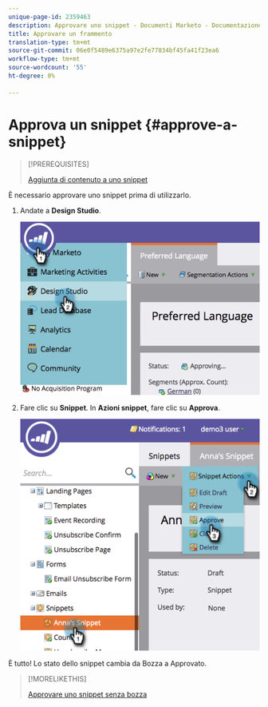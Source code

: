 ```yaml
---
unique-page-id: 2359463
description: Approvare uno snippet - Documenti Marketo - Documentazione del prodotto
title: Approvare un frammento
translation-type: tm+mt
source-git-commit: 06e0f5489e6375a97e2fe77834bf45fa41f23ea6
workflow-type: tm+mt
source-wordcount: '55'
ht-degree: 0%

---
```



# Approva un snippet {#approve-a-snippet}

>[!PREREQUISITES]
>
>[Aggiunta di contenuto a uno snippet](/help/marketo/product-docs/personalization/segmentation-and-snippets/snippets/add-content-to-a-snippet.md)

È necessario approvare uno snippet prima di utilizzarlo.

1. Andate a **Design Studio**.

   ![](assets/image2014-9-16-8-3a55-3a15.png)

1. Fare clic su **Snippet**. In **Azioni snippet**, fare clic su **Approva**.

   ![](assets/image2014-9-16-8-3a55-3a24.png)

È tutto! Lo stato dello snippet cambia da Bozza a Approvato.

>[!MORELIKETHIS]
>
>[Approvare uno snippet senza bozza](/help/marketo/product-docs/personalization/segmentation-and-snippets/snippets/approve-a-snippet-with-no-draft.md)

